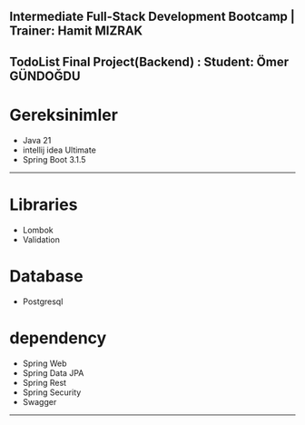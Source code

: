 ##  Intermediate Full-Stack Development Bootcamp | Trainer: Hamit MIZRAK
## TodoList Final Project(Backend) : Student: Ömer GÜNDOĞDU

# Gereksinimler
-  Java 21
-  intellij idea Ultimate
-  Spring Boot 3.1.5

---
# Libraries
- Lombok
- Validation

# Database
- Postgresql

# dependency
- Spring Web
- Spring Data JPA
- Spring Rest
- Spring Security
- Swagger
---
